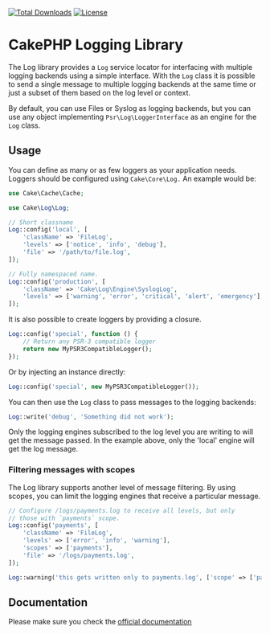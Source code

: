 [![Total Downloads](https://img.shields.io/packagist/dt/cakephp/log.svg?style=flat-square)](https://packagist.org/packages/cakephp/log)
[![License](https://img.shields.io/badge/license-MIT-blue.svg?style=flat-square)](LICENSE.txt)

# CakePHP Logging Library

The Log library provides a `Log` service locator for interfacing with
multiple logging backends using a simple interface. With the `Log` class it is
possible to send a single message to multiple logging backends at the same time
or just a subset of them based on the log level or context.

By default, you can use Files or Syslog as logging backends, but you can use any
object implementing `Psr\Log\LoggerInterface` as an engine for the `Log` class.

## Usage

You can define as many or as few loggers as your application needs. Loggers
should be configured using `Cake\Core\Log.` An example would be:

```php
use Cake\Cache\Cache;

use Cake\Log\Log;

// Short classname
Log::config('local', [
    'className' => 'FileLog',
    'levels' => ['notice', 'info', 'debug'],
    'file' => '/path/to/file.log',
]);

// Fully namespaced name.
Log::config('production', [
    'className' => 'Cake\Log\Engine\SyslogLog',
    'levels' => ['warning', 'error', 'critical', 'alert', 'emergency'],
]);
```

It is also possible to create loggers by providing a closure.

```php
Log::config('special', function () {
	// Return any PSR-3 compatible logger
	return new MyPSR3CompatibleLogger();
});
```

Or by injecting an instance directly:

```php
Log::config('special', new MyPSR3CompatibleLogger());
```

You can then use the `Log` class to pass messages to the logging backends:

```php
Log::write('debug', 'Something did not work');
```

Only the logging engines subscribed to the log level you are writing to will
get the message passed. In the example above, only the 'local' engine will get
the log message.

### Filtering messages with scopes

The Log library supports another level of message filtering. By using scopes,
you can limit the logging engines that receive a particular message.

```php
// Configure /logs/payments.log to receive all levels, but only
// those with `payments` scope.
Log::config('payments', [
    'className' => 'FileLog',
    'levels' => ['error', 'info', 'warning'],
    'scopes' => ['payments'],
    'file' => '/logs/payments.log',
]);

Log::warning('this gets written only to payments.log', ['scope' => ['payments']]);
```

## Documentation

Please make sure you check the [official documentation](https://book.cakephp.org/3/en/core-libraries/logging.html)
